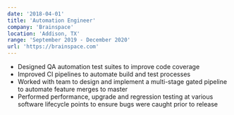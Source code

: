 ```yaml
---
date: '2018-04-01'
title: 'Automation Engineer'
company: 'Brainspace'
location: 'Addison, TX'
range: 'September 2019 - December 2020'
url: 'https://brainspace.com'
---
```


- Designed QA automation test suites to improve code coverage
- Improved CI pipelines to automate build and test processes
- Worked with team to design and implement a multi-stage gated pipeline to automate feature merges to master
- Performed performance, upgrade and regression testing at various software lifecycle points to ensure bugs were caught prior to release
